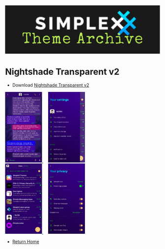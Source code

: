 ![SxC Theme Archive Banner](../resources/SxC_themeBanner06.jpg)

# Nightshade Transparent v2

* Download [Nightshade Transparent v2](../themes/SxC_NightshadeTransparent-v2.theme)

<a href="../screenshots/SxC_NightshadeTransparent-v201.jpg" target="_blank">
	<img src="../screenshots/SxC_NightshadeTransparent-v201.jpg" width="120">
</a>&nbsp;&nbsp;&nbsp;
<a href="../screenshots/SxC_NightshadeTransparent-v202.jpg" target="_blank">
	<img src="../screenshots/SxC_NightshadeTransparent-v202.jpg" width="120">
</a>
<br>
<a href="../screenshots/SxC_NightshadeTransparent-v203.jpg" target="_blank">
	<img src="../screenshots/SxC_NightshadeTransparent-v203.jpg" width="120">
</a>&nbsp;&nbsp;&nbsp;
<a href="../screenshots/SxC_NightshadeTransparent-v204.jpg" target="_blank">
	<img src="../screenshots/SxC_NightshadeTransparent-v204.jpg" width="120">
</a>

* [Return Home](../)
